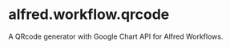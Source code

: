 alfred.workflow.qrcode
======================

A QRcode generator with Google Chart API for Alfred Workflows.
